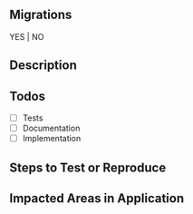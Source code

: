 ## Migrations

YES | NO

## Description

## Todos

- [ ] Tests
- [ ] Documentation
- [ ] Implementation

## Steps to Test or Reproduce

## Impacted Areas in Application
